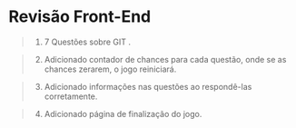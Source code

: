 # Revisão Front-End

>1. 7 Questões sobre GIT .

>2. Adicionado contador de chances para cada questão, onde se as chances zerarem, o jogo reiniciará.

>3. Adicionado informações nas questões ao respondê-las corretamente.

>4. Adicionado página de finalização do jogo.

